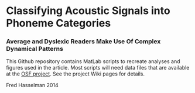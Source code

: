 Classifying Acoustic Signals into Phoneme Categories
===============
### Average and Dyslexic Readers Make Use Of Complex Dynamical Patterns

This Github repository contains MatLab scripts to recreate analyses and figures used in the article.
Most scripts will need data files that are available at the [OSF project](https://osf.io/a8g32). See the project Wiki pages for details.




Fred Hasselman 2014
